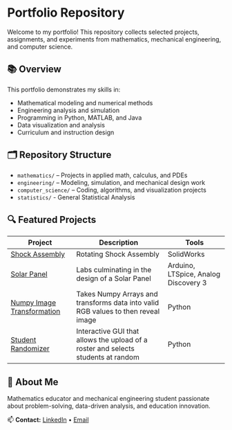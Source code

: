 # Portfolio Repository

Welcome to my portfolio! This repository collects selected projects, assignments, and experiments from mathematics, mechanical engineering, and computer science.

## 📚 Overview
This portfolio demonstrates my skills in:
- Mathematical modeling and numerical methods
- Engineering analysis and simulation
- Programming in Python, MATLAB, and Java
- Data visualization and analysis
- Curriculum and instruction design
  
## 🗂️ Repository Structure
- `mathematics/` – Projects in applied math, calculus, and PDEs  
- `engineering/` – Modeling, simulation, and mechanical design work  
- `computer_science/` – Coding, algorithms, and visualization projects
- `statistics/` - General Statistical Analysis 

## 🔍 Featured Projects
| Project | Description | Tools |
|----------|--------------|-------|
| [Shock Assembly](Engineering/SolidWorks/FINAL_SHOCK_ASSEMBLY/FINAL_PROJECT_SAHIVLOPEZ.pdf) | Rotating Shock Assembly | SolidWorks |
| [Solar Panel](Engineering/Circuits/) | Labs culminating in the design of a Solar Panel | Arduino, LTSpice, Analog Discovery 3 |
| [Numpy Image Transformation](Computer%20Science/Python/) | Takes Numpy Arrays and transforms data into valid RGB values to then reveal image | Python|
| [Student Randomizer](Computer%20Science/Python/) | Interactive GUI that allows the upload of a roster and selects students at random | Python|

## 🧠 About Me
Mathematics educator and mechanical engineering student passionate about problem-solving, data-driven analysis, and education innovation.

📫 **Contact:** [LinkedIn](https://www.linkedin.com/in/sahiv-lopez-mech) • [Email](mailto:sahiv.lopez@yahoo.com)

